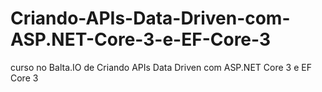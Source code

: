 # Criando-APIs-Data-Driven-com-ASP.NET-Core-3-e-EF-Core-3
curso no Balta.IO de Criando APIs Data Driven com ASP.NET Core 3 e EF Core 3
